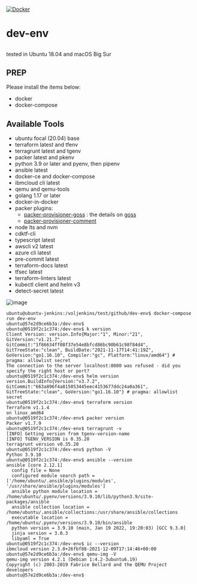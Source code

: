 [![Docker](https://github.com/ibm-xaas/dev-env/actions/workflows/docker-publish.yml/badge.svg)](https://github.com/ibm-xaas/dev-env/actions/workflows/docker-publish.yml)

# dev-env
##
tested in Ubuntu 18.04 and macOS Big Sur

## PREP

Please install the items below:
* docker
* docker-compose

## Available Tools
* ubuntu focal (20.04) base
* terraform latest and tfenv
* terragrunt latest and tgenv
* packer latest and pkenv
* python 3.9 or later and pyenv, then pipenv
* ansible latest
* docker-ce and docker-compose
* ibmcloud cli latest
* qemu and qemu-tools
* golang 1.17 or later
* docker-in-docker
* packer plugins:
  * [packer-provisioner-goss](https://github.com/YaleUniversity/packer-provisioner-goss) : the details on [goss](https://github.com/aelsabbahy/goss)
  * [packer-provisioner-comment](https://github.com/ibm-xaas/packer-provisioner-comment)
* node lts and nvm
* cdktf-cli
* typescript latest
* awscli v2 latest
* azure cli latest
* pre-commit latest
* terraform-docs latest
* tfsec latest
* terraform-linters latest
* kubectl client and helm v3
* detect-secret latest

![image](https://user-images.githubusercontent.com/67604276/151308353-6a7bc34c-6ab1-404e-96b1-eb4738307c09.png)


```
ubuntu@ubuntu-jenkins:/voljenkins/test/github/dev-env$ docker-compose run dev-env
ubuntu@57e2d9ce6b3a:/dev-env$
ubuntu@0519f2c1c374:/dev-env$ k version
Client Version: version.Info{Major:"1", Minor:"21", GitVersion:"v1.21.7", GitCommit:"1f86634ff08f37e54e8bfcd86bc90b61c98f84d4", GitTreeState:"clean", BuildDate:"2021-11-17T14:41:19Z", GoVersion:"go1.16.10", Compiler:"gc", Platform:"linux/amd64"} # pragma: allowlist secret
The connection to the server localhost:8080 was refused - did you specify the right host or port?
ubuntu@0519f2c1c374:/dev-env$ helm version
version.BuildInfo{Version:"v3.7.2", GitCommit:"663a896f4a815053445eec4153677ddc24a0a361", GitTreeState:"clean", GoVersion:"go1.16.10"} # pragma: allowlist secret
ubuntu@0519f2c1c374:/dev-env$ terraform version
Terraform v1.1.4
on linux_amd64
ubuntu@0519f2c1c374:/dev-env$ packer version
Packer v1.7.9
ubuntu@0519f2c1c374:/dev-env$ terragrunt -v
[INFO] Getting version from tgenv-version-name
[INFO] TGENV_VERSION is 0.35.20
terragrunt version v0.35.20
ubuntu@0519f2c1c374:/dev-env$ python -V
Python 3.9.10
ubuntu@0519f2c1c374:/dev-env$ ansible --version
ansible [core 2.12.1]
  config file = None
  configured module search path = ['/home/ubuntu/.ansible/plugins/modules', '/usr/share/ansible/plugins/modules']
  ansible python module location = /home/ubuntu/.pyenv/versions/3.9.10/lib/python3.9/site-packages/ansible
  ansible collection location = /home/ubuntu/.ansible/collections:/usr/share/ansible/collections
  executable location = /home/ubuntu/.pyenv/versions/3.9.10/bin/ansible
  python version = 3.9.10 (main, Jan 19 2022, 19:20:03) [GCC 9.3.0]
  jinja version = 3.0.3
  libyaml = True
ubuntu@0519f2c1c374:/dev-env$ ic --version
ibmcloud version 2.3.0+26fbf88-2021-12-09T17:14:46+00:00
ubuntu@57e2d9ce6b3a:/dev-env$ qemu-img -V
qemu-img version 4.2.1 (Debian 1:4.2-3ubuntu6.19)
Copyright (c) 2003-2019 Fabrice Bellard and the QEMU Project developers
ubuntu@57e2d9ce6b3a:/dev-env$
```
